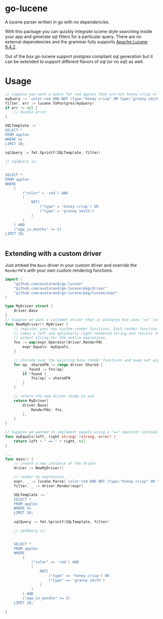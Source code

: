 # go-lucene

A lucene parser written in go with no dependencies.

With this package you can quickly integrate lucene style searching inside your app and generate sql filters for a particular query. There are no external dependencies and the grammar fully supports [Apache Lucene 9.4.2](https://lucene.apache.org/core/9_4_2/queryparser/org/apache/lucene/queryparser/classic/package-summary.html#package.description).

Out of the box go-lucene support postgres compliant sql generation but it can be extended to support different flavors of sql (or no sql) as well.

# Usage
```go
// suppose you want a query for red apples that are not honey crisp or granny smith and are older than 5 months old
myQuery := `color:red AND NOT (type:"honey crisp" OR type:"granny smith") AND age_in_months:[5 TO *]`
filter, err := lucene.ToPostgres(myQuery)
if err != nil {
    // handle error
}

SQLTemplate := `
SELECT *
FROM apples
WHERE %s
LIMIT 10;
`
sqlQuery := fmt.Sprintf(SQLTemplate, filter)

// sqlQuery is:
`

SELECT *
FROM apples
WHERE
    (
		("color" = 'red') AND
		(
			NOT(
				("type" = 'honey crisp') OR
				("type" = 'granny smith')
			)
		)
	) AND
	("age_in_months" >= 5)
LIMIT 10;
`
```

## Extending with a custom driver

Just embed the `Base` driver in your custom driver and override the `RenderFN`'s with your own custom rendering functions.

```Go
import (
	"github.com/avatarwnd/go-lucene"
	"github.com/avatarwnd/go-lucene/pkg/driver"
	"github.com/avatarwnd/go-lucene/pkg/lucene/expr"
)

type MyDriver struct {
	driver.Base
}
// Suppose we want a customer driver that is postgres but uses "==" rather than "=" for an equality check.
func NewMyDriver() MyDriver {
	// register your new custom render functions. Each render function
	// takes a left and optionally right rendered string and returns the rendered
	// output string for the entire expression.
	fns := map[expr.Operator]driver.RenderFN{
		expr.Equals: myEquals,
	}

	// iterate over the existing base render functions and swap out any that you want to
	for op, sharedFN := range driver.Shared {
		_, found := fns[op]
		if !found {
			fns[op] = sharedFN
		}
	}

	// return the new driver ready to use
	return MyDriver{
		driver.Base{
			RenderFNs: fns,
		},
	}
}

// Suppose we wanted to implement equals using a "==" operator instead of "="
func myEquals(left, right string) (string, error) {
	return left + " == " + right, nil
}

...
func main() {
	// create a new instance of the driver
	driver := NewMyDriver()

	// render an expression
	expr, _ := lucene.Parse(`color:red AND NOT (type:"honey crisp" OR type:"granny smith") AND age_in_months:[5 TO *]`)
	filter, _ := driver.Render(expr)

	SQLTemplate := `
	SELECT *
	FROM apples
	WHERE %s
	LIMIT 10;
	`
	sqlQuery := fmt.Sprintf(SQLTemplate, filter)

	// sqlQuery is:
	`

	SELECT *
	FROM apples
	WHERE
		(
			("color" == 'red') AND
			(
				NOT(
					("type" == 'honey crisp') OR
					("type" == 'granny smith')
				)
			)
		) AND
		("age_in_months" >= 5)
	LIMIT 10;
	`
}
```
